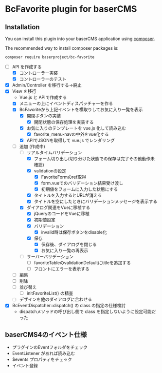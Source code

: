 # BcFavorite plugin for baserCMS

## Installation

You can install this plugin into your baserCMS application using [composer](https://getcomposer.org).

The recommended way to install composer packages is:

```
composer require baserproject/bc-favorite
```

- [ ] API を作成する
  - [x] コントローラー実装
  - [x] コントローラーのテスト
- [x] Admin/Controller を移行する→廃止
- [x] View を移行
  - Vue.js と APIで作成する
  - [x] メニューの上にイベントディスパッチャーを作る
  - [x] BcFavoriteから上記イベントを横取りしてお気に入り一覧を表示
    - [x] 開閉ボタンの実装
      - [x] 開閉状態の保存処理を実装する
    - [x] お気に入りのテンプレートを vue.js 化して読み込む
      - [x] favorite_menu-navの中外をvue化する
    - [x] APIでJSONを取得して vue.js でレンダリング
  - [ ] 追加 (作成中)
    - [ ] リアルタイムバリデーション
      - [x] フォーム切り出し(切り分けた状態での保存は完了その他動作未確認)
      - [x] validationの設定
        - [x] FavoriteFormのref取得
        - [x] form.vueでのバリデーション結果受け渡し
        - [x] 初期値をフォームに入力した状態にする
      - [x] タイトルを入力するとURLが消える
      - [x] タイトルを空にしたときにバリデーションメッセージを表示する
    - [x] ダイアログ関連をVueに移植する
      - [x] jQueryのコードをVueに移植
      - [x] 初期値設定
      - [x] バリデーション
        - [x] invalid時は保存ボタンをdisable化
      - [x] 保存
        - [x] 保存後、ダイアログを閉じる
        - [x] お気に入り一覧の再表示
    - [ ] サーバーバリデーション
      - [ ] favoriteTableのvalidationDefaultにtitleを追加する
      - [ ] フロントにエラーを表示する
  - [ ] 編集
  - [ ] 削除
  - [ ] 並び替え
    - [ ] initFavoriteList() の精査
  - [ ] デザインを他のダイアログに合わせる
- [x] BcEventDispatcher::dispatch() の class の指定の仕様検討
  - dispatchメソッドの呼び出し側で class を指定しないように設定可能だった

## baserCMS4のイベント仕様

- プラグインのEventフォルダをチェック
- EventListener があれば読み込む
- $events プロパティをチェック
- イベント登録



